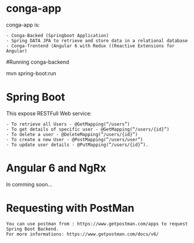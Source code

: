 # conga-app

conga-app is:

    - Conga-Backed (Springboot Application)
    - Spring DATA JPA to retrieve and store data in a relational database 
    - Conga-frontend (Angular 6 with Redux ((Reactive Extensions for Angular)


#Running conga-backend

mvn spring-boot:run

# Spring Boot

This expose RESTFull Web service: 

    - To retrieve all Users - @GetMapping(“/users”)
    - To get details of specific user - @GetMapping(“/users/{id}”)
    - To delete a user - @DeleteMapping(“/users/{id}”)
    - To create a new User - @PostMapping(“/users/user”)
    - To update user details - @PutMapping(“/users/{id}”).

# Angular 6 and NgRx

In comming soon...

# Requesting with PostMan

    You can use postman from : https://www.getpostman.com/apps to request Spring Boot Backend.
    For more informations: https://www.getpostman.com/docs/v6/
